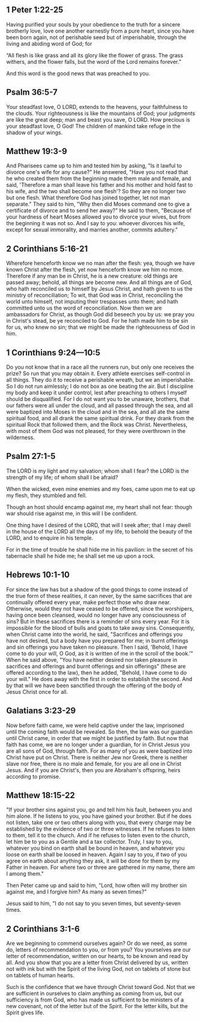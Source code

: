 ## 1 Peter 1:22-25

Having purified your souls by your obedience to the truth for a sincere brotherly love, love one another earnestly from a pure heart, since you have been born again, not of perishable seed but of imperishable, through the living and abiding word of God; for

“All flesh is like grass
    and all its glory like the flower of grass.
The grass withers,
    and the flower falls,
but the word of the Lord remains forever.”

And this word is the good news that was preached to you.

## Psalm 36:5-7

Your steadfast love, O LORD, extends to the heavens, your faithfulness to the clouds. Your righteousness is like the mountains of God; your judgments are like the great deep; man and beast you save, O LORD. How precious is your steadfast love, O God! The children of mankind take refuge in the shadow of your wings.

## Matthew 19:3-9

And Pharisees came up to him and tested him by asking, "Is it lawful to divorce one's wife for any cause?" He answered, "Have you not read that he who created them from the beginning made them male and female, and said, 'Therefore a man shall leave his father and his mother and hold fast to his wife, and the two shall become one flesh'? So they are no longer two but one flesh. What therefore God has joined together, let not man separate." They said to him, "Why then did Moses command one to give a certificate of divorce and to send her away?" He said to them, "Because of your hardness of heart Moses allowed you to divorce your wives, but from the beginning it was not so. And I say to you: whoever divorces his wife, except for sexual immorality, and marries another, commits adultery."

## 2 Corinthians 5:16-21

Wherefore henceforth know we no man after the flesh: yea, though we have known Christ after the flesh, yet now henceforth know we him no more. Therefore if any man be in Christ, he is a new creature: old things are passed away; behold, all things are become new. And all things are of God, who hath reconciled us to himself by Jesus Christ, and hath given to us the ministry of reconciliation; To wit, that God was in Christ, reconciling the world unto himself, not imputing their trespasses unto them; and hath committed unto us the word of reconciliation. Now then we are ambassadors for Christ, as though God did beseech you by us: we pray you in Christ's stead, be ye reconciled to God. For he hath made him to be sin for us, who knew no sin; that we might be made the righteousness of God in him.

## 1 Corinthians 9:24—10:5

Do you not know that in a race all the runners run, but only one receives the prize? So run that you may obtain it. Every athlete exercises self-control in all things. They do it to receive a perishable wreath, but we an imperishable. So I do not run aimlessly; I do not box as one beating the air. But I discipline my body and keep it under control, lest after preaching to others I myself should be disqualified. For I do not want you to be unaware, brothers, that our fathers were all under the cloud, and all passed through the sea, and all were baptized into Moses in the cloud and in the sea, and all ate the same spiritual food, and all drank the same spiritual drink. For they drank from the spiritual Rock that followed them, and the Rock was Christ. Nevertheless, with most of them God was not pleased, for they were overthrown in the wilderness.

## Psalm 27:1-5

The LORD is my light and my salvation; whom shall I fear? the LORD is the strength of my life; of whom shall I be afraid?

When the wicked, even mine enemies and my foes, came upon me to eat up my flesh, they stumbled and fell.

Though an host should encamp against me, my heart shall not fear: though war should rise against me, in this will I be confident.

One thing have I desired of the LORD, that will I seek after; that I may dwell in the house of the LORD all the days of my life, to behold the beauty of the LORD, and to enquire in his temple.

For in the time of trouble he shall hide me in his pavilion: in the secret of his tabernacle shall he hide me; he shall set me up upon a rock.

## Hebrews 10:1-10

For since the law has but a shadow of the good things to come instead of the true form of these realities, it can never, by the same sacrifices that are continually offered every year, make perfect those who draw near. Otherwise, would they not have ceased to be offered, since the worshipers, having once been cleansed, would no longer have any consciousness of sins? But in these sacrifices there is a reminder of sins every year. For it is impossible for the blood of bulls and goats to take away sins. Consequently, when Christ came into the world, he said, "Sacrifices and offerings you have not desired, but a body have you prepared for me; in burnt offerings and sin offerings you have taken no pleasure. Then I said, 'Behold, I have come to do your will, O God, as it is written of me in the scroll of the book.'" When he said above, "You have neither desired nor taken pleasure in sacrifices and offerings and burnt offerings and sin offerings" (these are offered according to the law), then he added, "Behold, I have come to do your will." He does away with the first in order to establish the second. And by that will we have been sanctified through the offering of the body of Jesus Christ once for all.

## Galatians 3:23-29

Now before faith came, we were held captive under the law, imprisoned until the coming faith would be revealed. So then, the law was our guardian until Christ came, in order that we might be justified by faith. But now that faith has come, we are no longer under a guardian, for in Christ Jesus you are all sons of God, through faith. For as many of you as were baptized into Christ have put on Christ. There is neither Jew nor Greek, there is neither slave nor free, there is no male and female, for you are all one in Christ Jesus. And if you are Christ's, then you are Abraham's offspring, heirs according to promise.

## Matthew 18:15-22

"If your brother sins against you, go and tell him his fault, between you and him alone. If he listens to you, you have gained your brother. But if he does not listen, take one or two others along with you, that every charge may be established by the evidence of two or three witnesses. If he refuses to listen to them, tell it to the church. And if he refuses to listen even to the church, let him be to you as a Gentile and a tax collector. Truly, I say to you, whatever you bind on earth shall be bound in heaven, and whatever you loose on earth shall be loosed in heaven. Again I say to you, if two of you agree on earth about anything they ask, it will be done for them by my Father in heaven. For where two or three are gathered in my name, there am I among them."

Then Peter came up and said to him, "Lord, how often will my brother sin against me, and I forgive him? As many as seven times?"

Jesus said to him, "I do not say to you seven times, but seventy-seven times.

## 2 Corinthians 3:1-6
Are we beginning to commend ourselves again? Or do we need, as some do, letters of recommendation to you, or from you? You yourselves are our letter of recommendation, written on our hearts, to be known and read by all. And you show that you are a letter from Christ delivered by us, written not with ink but with the Spirit of the living God, not on tablets of stone but on tablets of human hearts. 

Such is the confidence that we have through Christ toward God. Not that we are sufficient in ourselves to claim anything as coming from us, but our sufficiency is from God, who has made us sufficient to be ministers of a new covenant, not of the letter but of the Spirit. For the letter kills, but the Spirit gives life.
